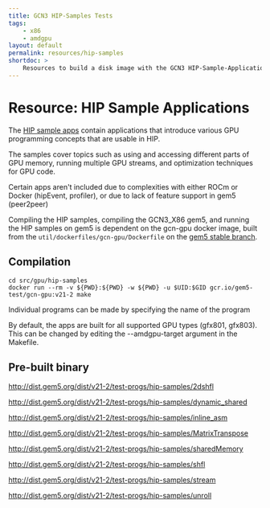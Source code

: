 ```yaml
---
title: GCN3 HIP-Samples Tests
tags:
    - x86
    - amdgpu
layout: default
permalink: resources/hip-samples
shortdoc: >
    Resources to build a disk image with the GCN3 HIP-Sample-Applications workloads.
---
```


# Resource: HIP Sample Applications

The [HIP sample apps](
https://github.com/ROCm-Developer-Tools/HIP/tree/roc-1.6.0/samples) contain
applications that introduce various GPU programming concepts that are usable
in HIP.

The samples cover topics such as using and accessing different parts of GPU
memory, running multiple GPU streams, and optimization techniques for GPU code.

Certain apps aren't included due to complexities with either ROCm or Docker
(hipEvent, profiler), or due to lack of feature support in gem5 (peer2peer)

Compiling the HIP samples, compiling the GCN3_X86 gem5, and running the HIP samples on gem5 is dependent on the gcn-gpu docker image, built from the `util/dockerfiles/gcn-gpu/Dockerfile` on the [gem5 stable branch](https://gem5.googlesource.com/public/gem5/+/refs/heads/stable).

## Compilation

```
cd src/gpu/hip-samples
docker run --rm -v ${PWD}:${PWD} -w ${PWD} -u $UID:$GID gcr.io/gem5-test/gcn-gpu:v21-2 make
```

Individual programs can be made by specifying the name of the program

By default, the apps are built for all supported GPU types (gfx801, gfx803).
This can be changed by editing the --amdgpu-target argument in the Makefile.

## Pre-built binary

<http://dist.gem5.org/dist/v21-2/test-progs/hip-samples/2dshfl>

<http://dist.gem5.org/dist/v21-2/test-progs/hip-samples/dynamic_shared>

<http://dist.gem5.org/dist/v21-2/test-progs/hip-samples/inline_asm>

<http://dist.gem5.org/dist/v21-2/test-progs/hip-samples/MatrixTranspose>

<http://dist.gem5.org/dist/v21-2/test-progs/hip-samples/sharedMemory>

<http://dist.gem5.org/dist/v21-2/test-progs/hip-samples/shfl>

<http://dist.gem5.org/dist/v21-2/test-progs/hip-samples/stream>

<http://dist.gem5.org/dist/v21-2/test-progs/hip-samples/unroll>

